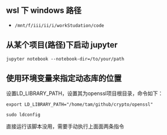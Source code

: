 ## wsl 下 windows 路径

- `/mnt/f/iii/ii/i/workStudation/code`

## 从某个项目(路径)下启动 jupyter

   `jupyter notebook --notebook-dir=/to/your/path`

## 使用环境变量来指定动态库的位置

设置LD_LIBRARY_PATH，设置其为openssl项目根目录，命令如下：

`export LD_LIBRARY_PATH="/home/tam/github/crypto/openssl"`

`sudo ldconfig`

直接运行该脚本没用，需要手动执行上面面两条指令
